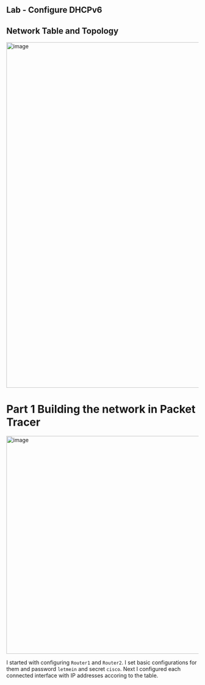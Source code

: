 ## Lab - Configure DHCPv6 

## Network Table and Topology

<img width="1452" height="904" alt="image" src="https://github.com/user-attachments/assets/e997ae7e-e61a-4614-8f65-e319e53f6a2b" />


# Part 1 Building the network in Packet Tracer 

<img width="1928" height="570" alt="image" src="https://github.com/user-attachments/assets/518ec044-34c6-4055-bdaa-ad015508bd6a" />

I started with configuring `Router1` and `Router2`. I set basic configurations for them and password `letmein` and secret `cisco`. Next I configured each connected interface with IP addresses accoring to the table. 

